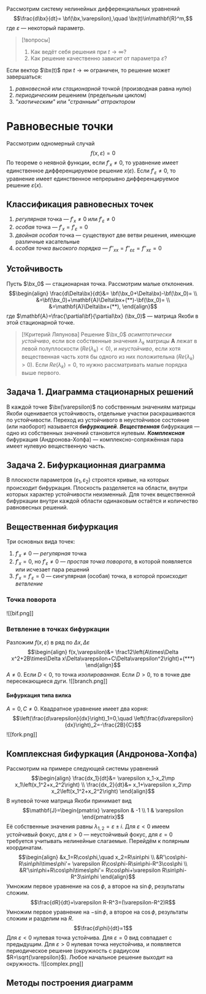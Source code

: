 $$
\newcommand{\bx}{\mathbf{x}}
\newcommand{\bf}{\mathbf{f}}
$$
Рассмотрим систему нелинейных дифференциальных уравнений
$$\frac{d\bx}{dt}=
\bf(\bx,\varepsilon),\quad
\bx(t)\in\mathbf{R}^m,$$
где $\varepsilon$ — некоторый параметр.
> [!вопросы]
> 1. Как ведёт себя решения при $t\rightarrow \infty$?
> 2. Как решение качественно зависит от параметра $\varepsilon$?

Если вектор $\bx(t)$ при $t\rightarrow\infty$ ограничен, то решение может завершаться:
1. *равновесной* или *стационарной* точкой (производная равна нулю)
2. *периодическим* решением (предельным циклом)
3. *"хаотическим"* или *"странным" аттрактором*
# Равновесные точки
Рассмотрим одномерный случай
$$f(x,\varepsilon)=0$$
По теореме о неявной функции, если $f'_x\neq0$, то уравнение имеет единственное дифференцируемое решение $x(\varepsilon)$. Если $f'_\varepsilon\neq0$, то уравнение имеет единственное непрерывно дифференцируемое решение $\varepsilon(x)$.
## Классификация равновесных точек
1. *регулярная* точка — $f'_x\neq 0$ или $f'_\varepsilon\neq 0$
2. *особая* точка — $f'_x=f'_\varepsilon=0$
3. *двойная особая* точка — существуют две ветви решения, имеющие различные касательные
4. *особая точка высокого порядка* — $f''_{xx}=f''_{\varepsilon\varepsilon}=f''_{x\varepsilon}=0$

## Устойчивость
Пусть $\bx_0$ — стационарная точка. Рассмотрим малые отклонения.
$$\begin{align}
\frac{d\Delta\bx}{dt}&=
\bf(\bx_0+\Delta\bx)-\bf(\bx_0)= \\
&=\bf(\bx_0)+\mathbf{A}\Delta\bx+(**)-\bf(\bx_0)= \\
&=\mathbf{A}\Delta\bx+(**),
\end{align}$$
где $\mathbf{A}=\frac{\partial\bf}{\partial\bx} (\bx_0)$ — матрица Якоби в этой стационарной точке.

> [!Критерий Ляпунова]
> Решение $\bx_0$ *асимптотически устойчиво*, если все собственные значения $\lambda_k$ матрицы $\mathbf{A}$ лежат в левой полуплоскости ($Re(\lambda_k)<0$), и *неустойчиво*, если хотя вещественная часть хотя бы одного из них положительна ($Re(\lambda_k)>0$).
> Если $Re(\lambda_k)=0$, то нужно рассматривать малые порядка выше первого.

## Задача 1. Диаграмма стационарных решений
В каждой точке $\bx(\varepsilon)$ по собственным значениям матрицы Якоби оценивается устойчивость, отдельные участки раскрашиваются по устойчивости.
Переход из устойчивого в неустойчивое состояние (или наоборот) называется ***бифуркацией***. 
***Вещественная*** бифуркация — одно из собственных значений становится нулевым.
***Комплексная*** бифуркация (Андронова-Хопфа) — комплексно-сопряжённая пара имеет нулевую вещественную часть.

## Задача 2. Бифуркационная диаграмма
В плоскости параметров $(\varepsilon_1,\varepsilon_2)$ строятся кривые, на которых происходит бифуркация.
Плоскость разделяется на области, внутри которых характер устойчивости неизменный. Для точек вещественной бифуркации внутри каждой области одинаковым остаётся и количество равновесных решений.

## Вещественная бифуркация
Три основных вида точек:
1. $f'_x\neq0$ — *регулярная* точка
2. $f'_x=0$, но $f'_\varepsilon\neq0$ — *простая точка поворота*, в которой появляется или исчезает пара решений
3. $f'_x=f'_\varepsilon=0$ — сингулярная (особая) точка, в которой происходит *ветвление*
### Точка поворота
![[bif.png]]
### Ветвление в точках бифуркации
Разложим $f(x,\varepsilon)$ в ряд по $\Delta x,\Delta\varepsilon$
$$\begin{align}
f(x,\varepsilon)&=
\frac12\left(A\times\Delta x^2+2B\times\Delta  x\Delta\varepsilon+C\Delta\varepsilon^2\right)+(***)
\end{align}$$
$A\neq0$. Если $D<0$, то точка *изолированная*. Если $D>0$, то в точке две пересекающиеся дуги.
![[branch.png]]
#### Бифуркация типа вилка
$A=0, C\neq0$. Квадратное уравнение имеет два корня:
$$\left(\frac{d\varepsilon}{dx}\right)_1=0,\quad
\left(\frac{d\varepsilon}{dx}\right)_2=-\frac{2B}{C}$$
![[fork.png]]
## Комплексная бифуркация (Андронова-Хопфа)
Рассмотрим на примере следующей системы уравнений
$$\begin{align}
\frac{dx_1}{dt}&=
\varepsilon x_1-x_2\mp x_1\left(x_1^2+x_2^2\right) \\
\frac{dx_2}{dt}&=
x_1+\varepsilon x_2\mp x_2\left(x_1^2+x_2^2\right)
\end{align}$$
В нулевой точке матрица Якоби принимает вид
$$\mathbf{J}=\begin{pmatrix}
\varepsilon & -1 \\
1 & \varepsilon
\end{pmatrix}$$
Её собственные значения равны $\lambda_{1,2}=\varepsilon\pm i$. Для $\varepsilon<0$ имеем устойчивый фокус, для $\varepsilon>0$ — неустойчивый фокус, для $\varepsilon=0$ требуется учитывать нелинейные слагаемые.
Перейдём к полярным координатам.
$$\begin{align}
&x_1=R\cos\phi,\quad x_2=R\sin\phi \\
&R'\cos\phi-R\sin\phi\times\phi'=
\varepsilon R\cos\phi-R\sin\phi-R^3\cos\phi \\
&R'\sin\phi+R\cos\phi\times\phi'=
R\cos\phi+\varepsilon R\sin\phi-R^3\sin\phi
\end{align}$$
Умножим первое уравнение на $\cos\phi$, а второе на $\sin\phi$, результаты сложим.
$$\frac{dR}{dt}=\varepsilon R-R^3=(\varepsilon-R^2)R$$
Умножим первое уравнение на $-\sin\phi$, а второе на $\cos\phi$, результаты сложим и разделим на $R$.
$$\frac{d\phi}{dt}=1$$
Для $\varepsilon<0$ нулевая точка устойчива. Для $\varepsilon=0$ вид совпадает с предыдущим. Для $\varepsilon>0$ нулевая точка неустойчива, и появляется периодическое решение (окружность с радиусом $R=\sqrt{\varepsilon}$). Любое начальное решение выходит на окружность.
![[complex.png]]

## Методы построения диаграмм
